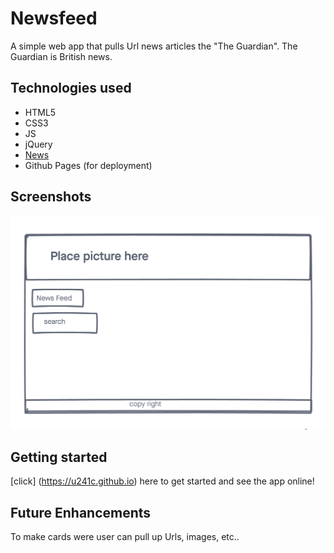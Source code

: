 # Newsfeed

A simple web app that pulls Url news articles the "The Guardian". The Guardian is British news.

## Technologies used
- HTML5
- CSS3
- JS
- jQuery
- [News](https://newsapi.org/)
- Github Pages (for deployment)

## Screenshots
![wireframe 1](./imgs/wireframe1.png)

## Getting started

[click] (https://u241c.github.io) here to get started and see the app online! 

## Future Enhancements

To make cards were user can pull up Urls, images, etc..

